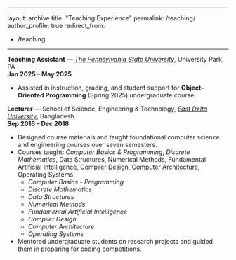 [//]: # (---)

[//]: # ()
[//]: # (title: "Teaching Experience")

[//]: # ()
[//]: # (collection: teaching)

[//]: # ()
[//]: # (type: "Undergraduate Course")

[//]: # ()
[//]: # (permalink: /teaching/teaching_at_edu)

[//]: # ()
[//]: # (venue: "East Delta University, School of Science, Engineering & Technology")

[//]: # (---)

[//]: # (## Teaching Experience)

[//]: # ()
[//]: # (**Teaching Assistant** — *[The Pennsylvania State University]&#40;https://www.psu.edu/&#41;*, University Park, PA  )

[//]: # (**Jan 2025 – May 2025**  )

[//]: # (- Assisted in instruction, grading, and student support for **Object-Oriented Programming** &#40;Spring 2025&#41; undergraduate course.)

[//]: # ()
[//]: # (**Lecturer** — School of Science, Engineering & Technology, *[East Delta University]&#40;https://www.eastdelta.edu.bd/&#41;*, Bangladesh  )

[//]: # (**Sep 2016 – Dec 2018**  )

[//]: # (- Designed course materials and taught foundational computer science and engineering courses over seven semesters.  )

[//]: # (- Courses taught: *Computer Basics & Programming*, *Discrete Mathematics*, Data Structures, Numerical Methods, Fundamental Artificial Intelligence, Compiler Design, Computer Architecture, Operating Systems.  )

[//]: # (  * *Computer Basics - Programming*)

[//]: # (  * *Discrete Mathematics*)

[//]: # (  * *Data Structures*)

[//]: # (  * *Numerical Methods*)

[//]: # (  * *Fundamental Artificial Intelligence*)

[//]: # (  * *Compiler Design*)

[//]: # (  * *Computer Architecture*)

[//]: # (  * *Operating Systems*)

[//]: # (- Mentored undergraduate students on research projects and guided them in preparing for coding competitions.)

---
layout: archive
title: "Teaching Experience"
permalink: /teaching/
author_profile: true
redirect_from:
  - /teaching
---

[//]: # (## Teaching Experience)

**Teaching Assistant** — *[The Pennsylvania State University](https://www.psu.edu/)*, University Park, PA  
**Jan 2025 – May 2025**  
- Assisted in instruction, grading, and student support for **Object-Oriented Programming** (Spring 2025) undergraduate course.

**Lecturer** — School of Science, Engineering & Technology, *[East Delta University](https://www.eastdelta.edu.bd/)*, Bangladesh  
**Sep 2016 – Dec 2018**  
- Designed course materials and taught foundational computer science and engineering courses over seven semesters.  
- Courses taught: *Computer Basics & Programming*, *Discrete Mathematics*, Data Structures, Numerical Methods, Fundamental Artificial Intelligence, Compiler Design, Computer Architecture, Operating Systems.  
  * *Computer Basics - Programming*
  * *Discrete Mathematics*
  * *Data Structures*
  * *Numerical Methods*
  * *Fundamental Artificial Intelligence*
  * *Compiler Design*
  * *Computer Architecture*
  * *Operating Systems*
- Mentored undergraduate students on research projects and guided them in preparing for coding competitions.
